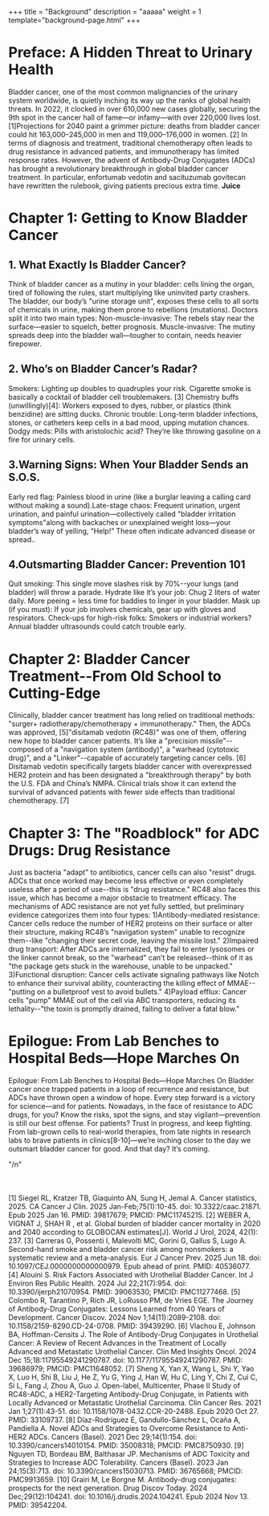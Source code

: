 +++
title = "Background"
description = "aaaaa"
weight = 1
template="background-page.html"
+++
# Preface: A Hidden Threat to Urinary Health

Bladder cancer, one of the most common malignancies of the urinary system worldwide, is quietly inching its way up the ranks of global health threats. In 2022, it clocked in over 610,000 new cases globally, securing the 9th spot in the cancer hall of fame—or infamy—with over 220,000 lives lost. [1]Projections for 2040 paint a grimmer picture: deaths from bladder cancer could hit 163,000–245,000 in men and 119,000–176,000 in women. [2]
In terms of diagnosis and treatment, traditional chemotherapy often leads to drug resistance in advanced patients, and immunotherapy has limited response rates. However, the advent of Antibody-Drug Conjugates (ADCs) has brought a revolutionary breakthrough in global bladder cancer treatment. In particular, enfortumab vedotin and sacituzumab govitecan have rewritten the rulebook, giving patients precious extra time.
**Juice** 

# Chapter 1: Getting to Know Bladder Cancer



## 1. What Exactly Is Bladder Cancer?
Think of bladder cancer as a mutiny in your bladder: cells lining the organ, tired of following the rules, start multiplying like uninvited party crashers. The bladder, our body’s "urine storage unit", exposes these cells to all sorts of chemicals in urine, making them prone to rebellions (mutations).
Doctors split it into two main types:
Non-muscle-invasive: The rebels stay near the surface—easier to squelch, better prognosis.
Muscle-invasive: The mutiny spreads deep into the bladder wall—tougher to contain, needs heavier firepower.
<!-- [https://www.acton-lang.org/](https://www.acton-lang.org/) -->

## 2. Who’s on Bladder Cancer’s Radar?
Smokers: Lighting up doubles to quadruples your risk. Cigarette smoke is basically a cocktail of bladder cell troublemakers. [3]
Chemistry buffs (unwillingly)[4]:  Workers exposed to dyes, rubber, or plastics (think benzidine) are sitting ducks.
Chronic trouble: Long-term bladder infections, stones, or catheters keep cells in a bad mood, upping mutation chances.
Dodgy meds: Pills with aristolochic acid?  They’re like throwing gasoline on a fire for urinary cells.


## 3.Warning Signs: When Your Bladder Sends an S.O.S.
Early red flag: Painless blood in urine (like a burglar leaving a calling card without making a sound).Late-stage chaos: Frequent urination, urgent urination, and painful urination—collectively called "bladder irritation symptoms"along with backaches or unexplained weight loss—your bladder’s way of yelling, “Help!” These often indicate advanced disease or spread..

## 4.Outsmarting Bladder Cancer: Prevention 101
Quit smoking: This single move slashes risk by 70%--your lungs (and bladder) will throw a parade.
Hydrate like it’s your job: Chug 2 liters of water daily. More peeing = less time for baddies to linger in your bladder.
Mask up (if you must): If your job involves chemicals, gear up with gloves and respirators.
Check-ups for high-risk folks: Smokers or industrial workers? Annual bladder ultrasounds could catch trouble early.

<!-- [https://atlas-language.github.io/](https://atlas-language.github.io/) -->
# Chapter 2: Bladder Cancer Treatment--From Old School to Cutting-Edge
Clinically, bladder cancer treatment has long relied on traditional methods: "surger+ radiotherapy/chemotherapy + immunotherapy." Then, the ADCs was approved, [5]"disitamab vedotin (RC48)" was one of them, offering new hope to bladder cancer patients. It’s like a "precision missile"--composed of a "navigation system (antibody)", a "warhead (cytotoxic drug)", and a "Linker"--capable of accurately targeting cancer cells. [6]
Disitamab vedotin specifically targets bladder cancer with overexpressed HER2 protein and has been designated a "breakthrough therapy" by both the U.S. FDA and China’s NMPA. Clinical trials show it can extend the survival of advanced patients with fewer side effects than traditional chemotherapy. [7]
# Chapter 3: The "Roadblock" for ADC Drugs: Drug Resistance

Just as bacteria "adapt" to antibiotics, cancer cells can also "resist" drugs. ADCs that once worked may become less effective or even completely useless after a period of use--this is "drug resistance." RC48 also faces this issue, which has become a major obstacle to treatment efficacy.
The mechanisms of ADC resistance are not yet fully settled, but preliminary evidence categorizes them into four types:
1)Antibody-mediated resistance: Cancer cells reduce the number of HER2 proteins on their surface or alter their structure, making RC48’s "navigation system" unable to recognize them--like "changing their secret code, leaving the missile lost."
2)Impaired drug transport: After ADCs are internalized, they fail to enter lysosomes or the linker cannot break, so the "warhead" can’t be released--think of it as "the package gets stuck in the warehouse, unable to be unpacked."
3)Functional disruption: Cancer cells activate signaling pathways like Notch to enhance their survival ability, counteracting the killing effect of MMAE--"putting on a bulletproof vest to avoid bullets."
4)Payload efflux: Cancer cells "pump" MMAE out of the cell via ABC transporters, reducing its lethality--"the toxin is promptly drained, failing to deliver a fatal blow." 
<!-- [https://avatar-cli.dev/](https://avatar-cli.dev/) -->

# Epilogue: From Lab Benches to Hospital Beds—Hope Marches On

Epilogue: From Lab Benches to Hospital Beds—Hope Marches On
Bladder cancer once trapped patients in a loop of recurrence and resistance, but ADCs have thrown open a window of hope. Every step forward is a victory for science—and for patients. 
Nowadays, in the face of resistance to ADC drugs, for you? Know the risks, spot the signs, and stay vigilant—prevention is still our best offense. For patients? Trust in progress, and keep fighting.
From lab-grown cells to real-world therapies, from late nights in research labs to brave patients in clinics[8-10]—we’re inching closer to the day we outsmart bladder cancer for good. And that day? It’s coming.  

<div>"/n"</div>

<div style="justify-self: center; align-self: center;color: white; font-size: 30px; font-weight: bold">Reference
 </div>

[1] Siegel RL, Kratzer TB, Giaquinto AN, Sung H, Jemal A. Cancer statistics, 2025. CA Cancer J Clin. 2025 Jan-Feb;75(1):10-45. doi: 10.3322/caac.21871. Epub 2025 Jan 16. PMID: 39817679; PMCID: PMC11745215.
[2] WEBER A, VIGNAT J, SHAH R , et al. Global burden of bladder cancer mortality in 2020 and 2040 according to GLOBOCAN estimates[J]. World J Urol, 2024, 42(1): 237.
[3] Carreras G, Possenti I, Malevolti MC, Gorini G, Gallus S, Lugo A. Second-hand smoke and bladder cancer risk among nonsmokers: a systematic review and a meta-analysis. Eur J Cancer Prev. 2025 Jun 18. doi: 10.1097/CEJ.0000000000000979. Epub ahead of print. PMID: 40536077.
[4] Alouini S. Risk Factors Associated with Urothelial Bladder Cancer. Int J Environ Res Public Health. 2024 Jul 22;21(7):954. doi: 10.3390/ijerph21070954. PMID: 39063530; PMCID: PMC11277468.
[5] Colombo R, Tarantino P, Rich JR, LoRusso PM, de Vries EGE. The Journey of Antibody-Drug Conjugates: Lessons Learned from 40 Years of Development. Cancer Discov. 2024 Nov 1;14(11):2089-2108. doi: 10.1158/2159-8290.CD-24-0708. PMID: 39439290.
[6] Vlachou E, Johnson BA, Hoffman-Censits J. The Role of Antibody-Drug Conjugates in Urothelial Cancer: A Review of Recent Advances in the Treatment of Locally Advanced and Metastatic Urothelial Cancer. Clin Med Insights Oncol. 2024 Dec 15;18:11795549241290787. doi: 10.1177/11795549241290787. PMID: 39686979; PMCID: PMC11648052.
[7] Sheng X, Yan X, Wang L, Shi Y, Yao X, Luo H, Shi B, Liu J, He Z, Yu G, Ying J, Han W, Hu C, Ling Y, Chi Z, Cui C, Si L, Fang J, Zhou A, Guo J. Open-label, Multicenter, Phase II Study of RC48-ADC, a HER2-Targeting Antibody-Drug Conjugate, in Patients with Locally Advanced or Metastatic Urothelial Carcinoma. Clin Cancer Res. 2021 Jan 1;27(1):43-51. doi: 10.1158/1078-0432.CCR-20-2488. Epub 2020 Oct 27. PMID: 33109737.
[8] Díaz-Rodríguez E, Gandullo-Sánchez L, Ocaña A, Pandiella A. Novel ADCs and Strategies to Overcome Resistance to Anti-HER2 ADCs. Cancers (Basel). 2021 Dec 29;14(1):154. doi: 10.3390/cancers14010154. PMID: 35008318; PMCID: PMC8750930.
[9] Nguyen TD, Bordeau BM, Balthasar JP. Mechanisms of ADC Toxicity and Strategies to Increase ADC Tolerability. Cancers (Basel). 2023 Jan 24;15(3):713. doi: 10.3390/cancers15030713. PMID: 36765668; PMCID: PMC9913659.
[10] Grairi M, Le Borgne M. Antibody-drug conjugates: prospects for the next generation. Drug Discov Today. 2024 Dec;29(12):104241. doi: 10.1016/j.drudis.2024.104241. Epub 2024 Nov 13. PMID: 39542204.

